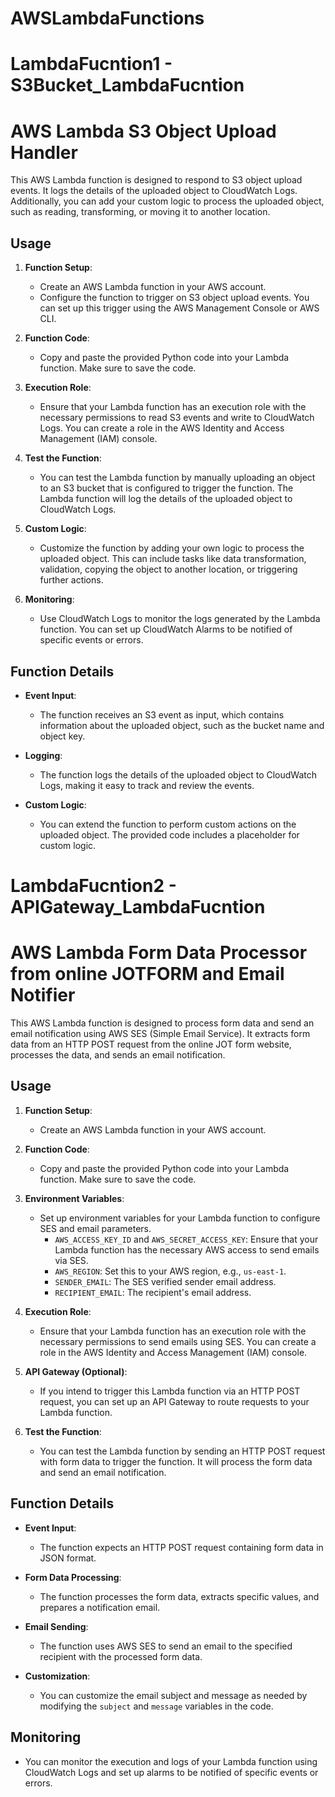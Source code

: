# AWSLambdaFunctions
# LambdaFucntion1 - S3Bucket_LambdaFucntion
# AWS Lambda S3 Object Upload Handler

This AWS Lambda function is designed to respond to S3 object upload events. It logs the details of the uploaded object to CloudWatch Logs. Additionally, you can add your custom logic to process the uploaded object, such as reading, transforming, or moving it to another location.

## Usage

1. **Function Setup**:

   - Create an AWS Lambda function in your AWS account.
   - Configure the function to trigger on S3 object upload events. You can set up this trigger using the AWS Management Console or AWS CLI.

2. **Function Code**:

   - Copy and paste the provided Python code into your Lambda function. Make sure to save the code.

3. **Execution Role**:

   - Ensure that your Lambda function has an execution role with the necessary permissions to read S3 events and write to CloudWatch Logs. You can create a role in the AWS Identity and Access Management (IAM) console.

4. **Test the Function**:

   - You can test the Lambda function by manually uploading an object to an S3 bucket that is configured to trigger the function. The Lambda function will log the details of the uploaded object to CloudWatch Logs.

5. **Custom Logic**:

   - Customize the function by adding your own logic to process the uploaded object. This can include tasks like data transformation, validation, copying the object to another location, or triggering further actions.

6. **Monitoring**:

   - Use CloudWatch Logs to monitor the logs generated by the Lambda function. You can set up CloudWatch Alarms to be notified of specific events or errors.

## Function Details

- **Event Input**:
  - The function receives an S3 event as input, which contains information about the uploaded object, such as the bucket name and object key.

- **Logging**:
  - The function logs the details of the uploaded object to CloudWatch Logs, making it easy to track and review the events.

- **Custom Logic**:
  - You can extend the function to perform custom actions on the uploaded object. The provided code includes a placeholder for custom logic.

# LambdaFucntion2 - APIGateway_LambdaFucntion
# AWS Lambda Form Data Processor from online JOTFORM and Email Notifier

This AWS Lambda function is designed to process form data and send an email notification using AWS SES (Simple Email Service). It extracts form data from an HTTP POST request from the online JOT form website, processes the data, and sends an email notification.

## Usage

1. **Function Setup**:

   - Create an AWS Lambda function in your AWS account.

2. **Function Code**:

   - Copy and paste the provided Python code into your Lambda function. Make sure to save the code.

3. **Environment Variables**:

   - Set up environment variables for your Lambda function to configure SES and email parameters.
     - `AWS_ACCESS_KEY_ID` and `AWS_SECRET_ACCESS_KEY`: Ensure that your Lambda function has the necessary AWS access to send emails via SES.
     - `AWS_REGION`: Set this to your AWS region, e.g., `us-east-1`.
     - `SENDER_EMAIL`: The SES verified sender email address.
     - `RECIPIENT_EMAIL`: The recipient's email address.
     
4. **Execution Role**:

   - Ensure that your Lambda function has an execution role with the necessary permissions to send emails using SES. You can create a role in the AWS Identity and Access Management (IAM) console.

5. **API Gateway (Optional)**:

   - If you intend to trigger this Lambda function via an HTTP POST request, you can set up an API Gateway to route requests to your Lambda function.

6. **Test the Function**:

   - You can test the Lambda function by sending an HTTP POST request with form data to trigger the function. It will process the form data and send an email notification.

## Function Details

- **Event Input**:
  - The function expects an HTTP POST request containing form data in JSON format.

- **Form Data Processing**:
  - The function processes the form data, extracts specific values, and prepares a notification email.

- **Email Sending**:
  - The function uses AWS SES to send an email to the specified recipient with the processed form data.

- **Customization**:
  - You can customize the email subject and message as needed by modifying the `subject` and `message` variables in the code.

## Monitoring

- You can monitor the execution and logs of your Lambda function using CloudWatch Logs and set up alarms to be notified of specific events or errors.


